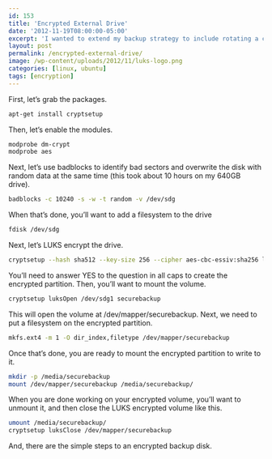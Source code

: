 ```yaml
---
id: 153
title: 'Encrypted External Drive'
date: '2012-11-19T08:00:00-05:00'
excerpt: 'I wanted to extend my backup strategy to include rotating a couple encrypted disks offsite for another layer to backup my family videos and pictures.  Here are the steps I used to do that on Ubuntu 12.04 Server.'
layout: post
permalink: /encrypted-external-drive/
image: /wp-content/uploads/2012/11/luks-logo.png
categories: [linux, ubuntu]
tags: [encryption]
---
```


First, let’s grab the packages.

```bash
apt-get install cryptsetup
```

Then, let’s enable the modules.

```bash
modprobe dm-crypt
modprobe aes
```

Next, let’s use badblocks to identify bad sectors and overwrite the disk with random data at the same time (this took about 10 hours on my 640GB drive).

```bash
badblocks -c 10240 -s -w -t random -v /dev/sdg
```

When that’s done, you’ll want to add a filesystem to the drive

```bash
fdisk /dev/sdg
```

Next, let’s LUKS encrypt the drive.

```bash
cryptsetup --hash sha512 --key-size 256 --cipher aes-cbc-essiv:sha256 luksFormat /dev/sdg1
```

You’ll need to answer YES to the question in all caps to create the encrypted partition. Then, you’ll want to mount the volume.

```bash
cryptsetup luksOpen /dev/sdg1 securebackup
```

This will open the volume at /dev/mapper/securebackup. Next, we need to put a filesystem on the encrypted partition.

```bash
mkfs.ext4 -m 1 -O dir_index,filetype /dev/mapper/securebackup
```

Once that’s done, you are ready to mount the encrypted partition to write to it.

```bash
mkdir -p /media/securebackup
mount /dev/mapper/securebackup /media/securebackup/
```

When you are done working on your encrypted volume, you’ll want to unmount it, and then close the LUKS encrypted volume like this.

```bash
umount /media/securebackup/
cryptsetup luksClose /dev/mapper/securebackup
```

And, there are the simple steps to an encrypted backup disk.